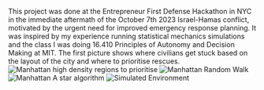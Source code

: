 This project was done at the Entrepreneur First Defense Hackathon in NYC in the immediate aftermath of the October 7th 2023 Israel-Hamas conflict, motivated by the urgent need for improved emergency response planning. It was inspired by my experience running statistical mechanics simulations and the class I was doing 16.410 Principles of Autonomy and Decision Making at MIT. The first picture shows where civilians get stuck based on the layout of the city and where to prioritise rescues. 
![Manhattan high density regions to prioritise](https://github.com/user-attachments/assets/0f8e68a2-8bb9-4a5a-808e-a279a9f4b4bd)
![Manhattan Random Walk](https://github.com/user-attachments/assets/1338f8df-ca02-4170-9ffe-c280da16e78f)
![Manhattan A star algorithm](https://github.com/user-attachments/assets/4c3c6389-34d9-416b-a445-53f223fa2c3e)
![Simulated Environment](https://github.com/user-attachments/assets/70d3e368-ac61-4113-b45d-ba7ecbbded93)
